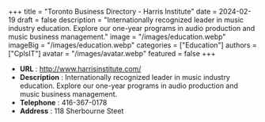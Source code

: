 +++
title = "Toronto Business Directory - Harris Institute"
date = 2024-02-19
draft = false
description = "Internationally recognized leader in music industry education. Explore our one-year programs in audio production and music business management."
image = "/images/education.webp"
imageBig = "/images/education.webp"
categories = ["Education"]
authors = ["CplsIT"]
avatar = "/images/avatar.webp"
featured = false
+++


* **URL** :  http://www.harrisinstitute.com/
* **Description** : Internationally recognized leader in music industry education. Explore our one-year programs in audio production and music business management.
* **Telephone** : 416-367-0178
* **Address** : 118 Sherbourne Steet